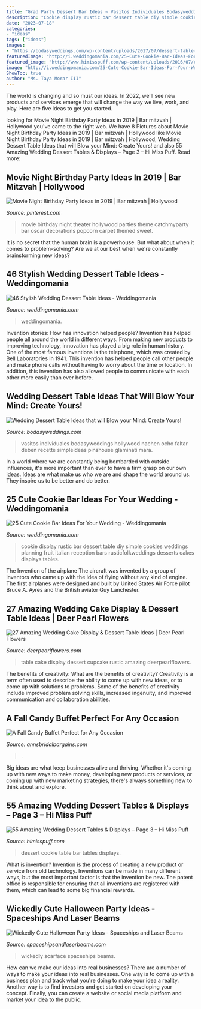 ```yaml
---
title: "Grad Party Dessert Bar Ideas ~ Vasitos Individuales Bodasyweddings Hollywood Nachen Ocho Faltar Deben Recette Simpleideas Pinshouse Glaminati Mara"
description: "Cookie display rustic bar dessert table diy simple cookies weddings planning fruit italian reception bars rusticfolkweddings desserts cakes displays tables"
date: "2023-07-18"
categories:
- "ideas"
tags: ["ideas"]
images:
- "https://bodasyweddings.com/wp-content/uploads/2017/07/dessert-table-with-mini-desserts.jpg"
featuredImage: "http://i.weddingomania.com/25-Cute-Cookie-Bar-Ideas-For-Your-Wedding2.jpg"
featured_image: "http://www.himisspuff.com/wp-content/uploads/2016/07/cookie-bar-wedding-dessert-table.jpg"
image: "http://i.weddingomania.com/25-Cute-Cookie-Bar-Ideas-For-Your-Wedding2.jpg"
ShowToc: true
author: "Ms. Taya Morar III"
---
```



The world is changing and so must our ideas. In 2022, we'll see new products and services emerge that will change the way we live, work, and play. Here are five ideas to get you started.

	

		
looking for Movie Night Birthday Party Ideas in 2019 | Bar mitzvah | Hollywood you've came to the right web. We have 8 Pictures about Movie Night Birthday Party Ideas in 2019 | Bar mitzvah | Hollywood like Movie Night Birthday Party Ideas in 2019 | Bar mitzvah | Hollywood, Wedding Dessert Table Ideas that will Blow your Mind: Create Yours! and also 55 Amazing Wedding Dessert Tables &amp; Displays – Page 3 – Hi Miss Puff. Read more:
		
    
## Movie Night Birthday Party Ideas In 2019 | Bar Mitzvah | Hollywood

<img loading=lazy src="https://i.pinimg.com/736x/63/66/6d/63666d18e33512209bb72899845219d6--movie-popcorn-popcorn-bar.jpg?b=t" onerror="this.onerror=null;this.src='https://tse4.mm.bing.net/th?id=OIP.nWDvnsMmr3O9JTJW6d_4NwHaJ6&amp;pid=15.1';" alt="Movie Night Birthday Party Ideas in 2019 | Bar mitzvah | Hollywood">

_Source: pinterest.com_

>movie birthday night theater hollywood parties theme catchmyparty bar oscar decorations popcorn carpet themed sweet. 

	

It is no secret that the human brain is a powerhouse. But what about when it comes to problem-solving? Are we at our best when we're constantly brainstorming new ideas?

    
## 46 Stylish Wedding Dessert Table Ideas - Weddingomania

<img loading=lazy src="https://i.weddingomania.com/stylish-wedding-dessert-table-decor-ideas-15.jpg" onerror="this.onerror=null;this.src='https://tse1.mm.bing.net/th?id=OIP.CCzP8XeRI2xlCBa2HkK76QHaJ4&amp;pid=15.1';" alt="46 Stylish Wedding Dessert Table Ideas - Weddingomania">

_Source: weddingomania.com_

>weddingomania. 

	

Invention stories: How has innovation helped people?
Invention has helped people all around the world in different ways. From making new products to improving technology, innovation has played a big role in human history. One of the most famous inventions is the telephone, which was created by Bell Laboratories in 1941. This invention has helped people call other people and make phone calls without having to worry about the time or location. In addition, this invention has also allowed people to communicate with each other more easily than ever before.

    
## Wedding Dessert Table Ideas That Will Blow Your Mind: Create Yours!

<img loading=lazy src="https://bodasyweddings.com/wp-content/uploads/2017/07/dessert-table-with-mini-desserts.jpg" onerror="this.onerror=null;this.src='https://tse3.mm.bing.net/th?id=OIP.qz-yyIoSK3VinUYA4WFPxwHaLH&amp;pid=15.1';" alt="Wedding Dessert Table Ideas that will Blow your Mind: Create Yours!">

_Source: bodasyweddings.com_

>vasitos individuales bodasyweddings hollywood nachen ocho faltar deben recette simpleideas pinshouse glaminati mara. 

	

In a world where we are constantly being bombarded with outside influences, it's more important than ever to have a firm grasp on our own ideas. Ideas are what make us who we are and shape the world around us. They inspire us to be better and do better.

    
## 25 Cute Cookie Bar Ideas For Your Wedding - Weddingomania

<img loading=lazy src="http://i.weddingomania.com/25-Cute-Cookie-Bar-Ideas-For-Your-Wedding2.jpg" onerror="this.onerror=null;this.src='https://tse1.mm.bing.net/th?id=OIP.XiHrGXLdBGWJcpgYGV2WDwAAAA&amp;pid=15.1';" alt="25 Cute Cookie Bar Ideas For Your Wedding - Weddingomania">

_Source: weddingomania.com_

>cookie display rustic bar dessert table diy simple cookies weddings planning fruit italian reception bars rusticfolkweddings desserts cakes displays tables. 

	

The Invention of the airplane
The aircraft was invented by a group of inventors who came up with the idea of flying without any kind of engine. The first airplanes were designed and built by United States Air Force pilot Bruce A. Ayres and the British aviator Guy Lanchester.

    
## 27 Amazing Wedding Cake Display &amp; Dessert Table Ideas | Deer Pearl Flowers

<img loading=lazy src="http://www.deerpearlflowers.com/wp-content/uploads/2015/09/rustic-wedding-cupcake-table.jpg" onerror="this.onerror=null;this.src='https://tse1.mm.bing.net/th?id=OIP.83MWxc0LsLqxFrgBFOAI3AHaJ4&amp;pid=15.1';" alt="27 Amazing Wedding Cake Display &amp; Dessert Table Ideas | Deer Pearl Flowers">

_Source: deerpearlflowers.com_

>table cake display dessert cupcake rustic amazing deerpearlflowers. 

	

The benefits of creativity: What are the benefits of creativity?
Creativity is a term often used to describe the ability to come up with new ideas, or to come up with solutions to problems. Some of the benefits of creativity include improved problem solving skills, increased ingenuity, and improved communication and collaboration abilities.

    
## A Fall Candy Buffet Perfect For Any Occasion

<img loading=lazy src="https://www.annsbridalbargains.com/blog/wp-content/uploads/2013/10/FallCandyBar1.jpg" onerror="this.onerror=null;this.src='https://tse3.mm.bing.net/th?id=OIP.POSOBGkQb3HXsmMY_vGzQAHaFg&amp;pid=15.1';" alt="A Fall Candy Buffet Perfect for Any Occasion">

_Source: annsbridalbargains.com_

>. 

	

Big ideas are what keep businesses alive and thriving. Whether it's coming up with new ways to make money, developing new products or services, or coming up with new marketing strategies, there's always something new to think about and explore.

    
## 55 Amazing Wedding Dessert Tables &amp; Displays – Page 3 – Hi Miss Puff

<img loading=lazy src="http://www.himisspuff.com/wp-content/uploads/2016/07/cookie-bar-wedding-dessert-table.jpg" onerror="this.onerror=null;this.src='https://tse4.mm.bing.net/th?id=OIP.NMnvA3pZ1naKRkWylT57HgHaLH&amp;pid=15.1';" alt="55 Amazing Wedding Dessert Tables &amp; Displays – Page 3 – Hi Miss Puff">

_Source: himisspuff.com_

>dessert cookie table bar tables displays. 

	

What is invention?
Invention is the process of creating a new product or service from old technology. Inventions can be made in many different ways, but the most important factor is that the invention be new. 
The patent office is responsible for ensuring that all inventions are registered with them, which can lead to some big financial rewards.

    
## Wickedly Cute Halloween Party Ideas - Spaceships And Laser Beams

<img loading=lazy src="https://spaceshipsandlaserbeams.com/wp-content/uploads/2015/09/unique-halloween-party-ideas-4059.jpg" onerror="this.onerror=null;this.src='https://tse2.mm.bing.net/th?id=OIP.VaaeMdHPG_P5v3CyVcEg_gHaLZ&amp;pid=15.1';" alt="Wickedly Cute Halloween Party Ideas - Spaceships and Laser Beams">

_Source: spaceshipsandlaserbeams.com_

>wickedly scarface spaceships beams. 

	

How can we make our ideas into real businesses?
There are a number of ways to make your ideas into real businesses. One way is to come up with a business plan and track what you're doing to make your idea a reality. Another way is to find investors and get started on developing your concept. Finally, you can create a website or social media platform and market your idea to the public.

